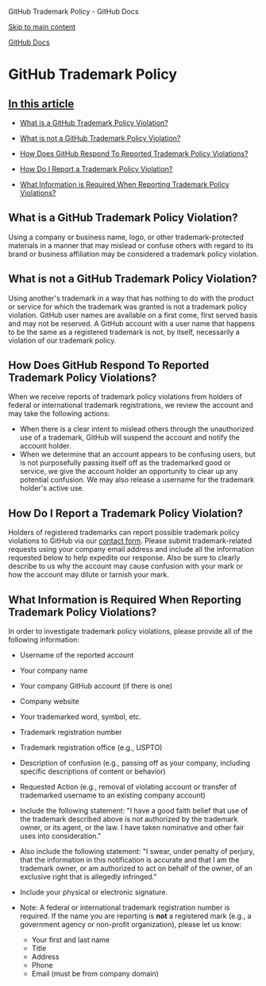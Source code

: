 GitHub Trademark Policy - GitHub Docs

[Skip to main content](#main-content)

[](/en)[GitHub Docs](/en)

GitHub Trademark Policy
==========

[In this article](/site-policy/content-removal-policies/github-trademark-policy#in-this-article)
----------

* [What is a GitHub Trademark Policy Violation?](#what-is-a-github-trademark-policy-violation)

* [What is not a GitHub Trademark Policy Violation?](#what-is-not-a-github-trademark-policy-violation)

* [How Does GitHub Respond To Reported Trademark Policy Violations?](#how-does-github-respond-to-reported-trademark-policy-violations)

* [How Do I Report a Trademark Policy Violation?](#how-do-i-report-a-trademark-policy-violation)

* [What Information is Required When Reporting Trademark Policy Violations?](#what-information-is-required-when-reporting-trademark-policy-violations)

[](#what-is-a-github-trademark-policy-violation)What is a GitHub Trademark Policy Violation?
----------

Using a company or business name, logo, or other trademark-protected materials in a manner that may mislead or confuse others with regard to its brand or business affiliation may be considered a trademark policy violation.

[](#what-is-not-a-github-trademark-policy-violation)What is not a GitHub Trademark Policy Violation?
----------

Using another's trademark in a way that has nothing to do with the product or service for which the trademark was granted is not a trademark policy violation. GitHub user names are available on a first come, first served basis and may not be reserved. A GitHub account with a user name that happens to be the same as a registered trademark is not, by itself, necessarily a violation of our trademark policy.

[](#how-does-github-respond-to-reported-trademark-policy-violations)How Does GitHub Respond To Reported Trademark Policy Violations?
----------

When we receive reports of trademark policy violations from holders of federal or international trademark registrations, we review the account and may take the following actions:

* When there is a clear intent to mislead others through the unauthorized use of a trademark, GitHub will suspend the account and notify the account holder.
* When we determine that an account appears to be confusing users, but is not purposefully passing itself off as the trademarked good or service, we give the account holder an opportunity to clear up any potential confusion. We may also release a username for the trademark holder's active use.

[](#how-do-i-report-a-trademark-policy-violation)How Do I Report a Trademark Policy Violation?
----------

Holders of registered trademarks can report possible trademark policy violations to GitHub via our [contact form](https://support.github.com/contact?tags=docs-trademark). Please submit trademark-related requests using your company email address and include all the information requested below to help expedite our response. Also be sure to clearly describe to us why the account may cause confusion with your mark or how the account may dilute or tarnish your mark.

[](#what-information-is-required-when-reporting-trademark-policy-violations)What Information is Required When Reporting Trademark Policy Violations?
----------

In order to investigate trademark policy violations, please provide all of the following information:

* Username of the reported account

* Your company name

* Your company GitHub account (if there is one)

* Company website

* Your trademarked word, symbol, etc.

* Trademark registration number

* Trademark registration office (e.g., USPTO)

* Description of confusion (e.g., passing off as your company, including specific descriptions of content or behavior)

* Requested Action (e.g., removal of violating account or transfer of trademarked username to an existing company account)

* Include the following statement: "I have a good faith belief that use of the trademark described above is not authorized by the trademark owner, or its agent, or the law. I have taken nominative and other fair uses into consideration."

* Also include the following statement: "I swear, under penalty of perjury, that the information in this notification is accurate and that I am the trademark owner, or am authorized to act on behalf of the owner, of an exclusive right that is allegedly infringed."

* Include your physical or electronic signature.

* Note: A federal or international trademark registration number is required. If the name you are reporting is **not** a registered mark (e.g., a government agency or non-profit organization), please let us know:

  * Your first and last name
  * Title
  * Address
  * Phone
  * Email (must be from company domain)
